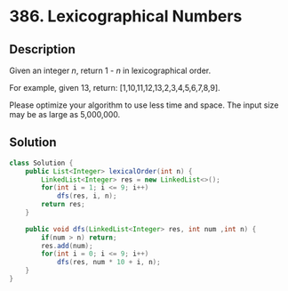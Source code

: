 # 386. Lexicographical Numbers

## Description

 Given an integer *n*, return 1 - *n* in lexicographical order.

For example, given 13, return: [1,10,11,12,13,2,3,4,5,6,7,8,9].

Please optimize your algorithm to use less time and space. The input size may be as large as 5,000,000.



## Solution

```java
class Solution {
    public List<Integer> lexicalOrder(int n) {
        LinkedList<Integer> res = new LinkedList<>();
        for(int i = 1; i <= 9; i++) 
            dfs(res, i, n);
        return res;
    }
    
    public void dfs(LinkedList<Integer> res, int num ,int n) {
        if(num > n) return;
        res.add(num);
        for(int i = 0; i <= 9; i++) 
            dfs(res, num * 10 + i, n);
    }
}
```

